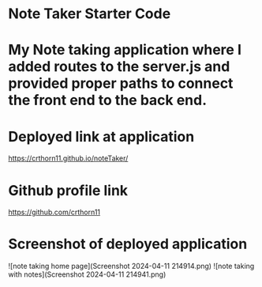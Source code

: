 # Note Taker Starter Code

# My Note taking application where I added routes to the server.js and provided proper paths to connect the front end to the back end. 



# Deployed link at application
https://crthorn11.github.io/noteTaker/

# Github profile link
https://github.com/crthorn11

# Screenshot of deployed application
![note taking home page](Screenshot 2024-04-11 214914.png)
![note taking with notes](Screenshot 2024-04-11 214941.png)
